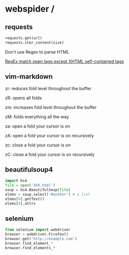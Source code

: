 # webspider /

## requests

```python
requests.get(url)
requests.iter_content(size)
```

Don't use Regex to parse HTML

[RegEx match open tags except XHTML self-contained tags](https://stackoverflow.com/questions/1732348/regex-match-open-tags-except-xhtml-self-contained-tags/1732454#1732454)

## vim-markdown

zr: reduces fold level throughout the buffer

zR: opens all folds

zm: increases fold level throughout the buffer

zM: folds everything all the way

za: open a fold your cursor is on

zA: open a fold your cursor is on recursively

zc: close a fold your cursor is on

zC: close a fold your cursor is on recursively

## beautifulsoup4

```python
import bs4
file = open('XXX.html')
soup = bs4.BeautifulSoup(file)
elems = soup.select('#author') # a list
elems[0].getText()
elems[0].attrs
```

## selenium

```python
from selenium import webdriver
browser = webdriver.Firefox()
browser.get('http://example.com')
browser.find_element_*
browser.find_elements_*
```
